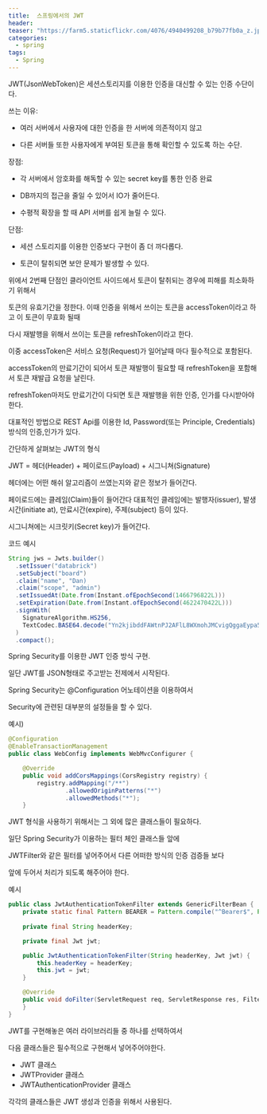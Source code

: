 ```yaml
---
title:  스프링에서의 JWT
header:
teaser: "https://farm5.staticflickr.com/4076/4940499208_b79b77fb0a_z.jpg"
categories:
  - spring
tags:
  - Spring
---
```



JWT(JsonWebToken)은 세션스토리지를 이용한 인증을 대신할 수 있는 인증 수단이다.

쓰는 이유:
  - 여러 서버에서 사용자에 대한 인증을 한 서버에 의존적이지 않고

  - 다른 서버들 또한 사용자에게 부여된 토큰을 통해 확인할 수 있도록 하는 수단.

장점: 

  - 각 서버에서 암호화를 해독할 수 있는 secret key를 통한 인증 완료
    
  - DB까지의 접근을 줄일 수 있어서 IO가 줄어든다.

  - 수평적 확장을 할 때 API 서버를 쉽게 늘릴 수 있다.

단점: 

  - 세션 스토리지를 이용한 인증보다 구현이 좀 더 까다롭다.
  
  - 토큰이 탈취되면 보안 문제가 발생할 수 있다.


위에서 2번째 단점인 클라이언트 사이드에서 토큰이 탈취되는 경우에 피해를 최소화하기 위해서

토큰의 유효기간을 정한다. 이때 인증을 위해서 쓰이는 토큰을 accessToken이라고 하고 이 토큰이 무효화 될때

다시 재발행을 위해서 쓰이는 토큰을 refreshToken이라고 한다.

이중 accessToken은 서비스 요청(Request)가 일어날때 마다 필수적으로 포함된다.

accessToken의 만료기간이 되어서 토큰 재발행이 필요할 때 refreshToken을 포함해서 토큰 재발급 요청을 날린다.

refreshToken마저도 만료기간이 다되면 토큰 재발행을 위한 인증, 인가를 다시받아야한다.

대표적인 방법으로 REST Api를 이용한 Id, Password(또는 Principle, Credentials)방식의 인증,인가가 있다.


간단하게 살펴보는 JWT의 형식

JWT = 헤더(Header) + 페이로드(Payload) + 시그니쳐(Signature)

헤더에는 어떤 해쉬 알고리즘이 쓰였는지와 같은 정보가 들어간다.

페이로드에는 클레임(Claim)들이 들어간다 대표적인 클레임에는 발행자(issuer), 발생시간(initiate at), 만료시간(expire), 주제(subject) 등이 있다.

시그니쳐에는 시크릿키(Secret key)가 들어간다.
  

코드 예시

```java
String jws = Jwts.builder()
  .setIssuer("databrick")
  .setSubject("board")
  .claim("name", "Dan)
  .claim("scope", "admin")
  .setIssuedAt(Date.from(Instant.ofEpochSecond(1466796822L)))
  .setExpiration(Date.from(Instant.ofEpochSecond(4622470422L)))
  .signWith(
    SignatureAlgorithm.HS256,
    TextCodec.BASE64.decode("Yn2kjibddFAWtnPJ2AFlL8WXmohJMCvigQggaEypa5E=")
  )
  .compact();
```


Spring Security를 이용한 JWT 인증 방식 구현.

일단 JWT를 JSON형태로 주고받는 전제에서 시작된다.

Spring Security는 @Configuration 어노테이션을 이용하여서

Security에 관련된 대부분의 설정들을 할 수 있다.

예시)

```java
@Configuration
@EnableTransactionManagement
public class WebConfig implements WebMvcConfigurer {

    @Override
    public void addCorsMappings(CorsRegistry registry) {
        registry.addMapping("/**")
                .allowedOriginPatterns("*")
                .allowedMethods("*");
    }
```

JWT 형식을 사용하기 위해서는 그 외에 많은 클래스들이 필요하다.

일단 Spring Security가 이용하는 필터 체인 클래스들 앞에

JWTFilter와 같은 필터를 넣어주어서 다른 어떠한 방식의 인증 검증들 보다

앞에 두어서 처리가 되도록 해주어야 한다.

예시
```java
public class JwtAuthenticationTokenFilter extends GenericFilterBean {
    private static final Pattern BEARER = Pattern.compile("^Bearer$", Pattern.CASE_INSENSITIVE);
    
    private final String headerKey;

    private final Jwt jwt;

    public JwtAuthenticationTokenFilter(String headerKey, Jwt jwt) {
        this.headerKey = headerKey;
        this.jwt = jwt;
    }

    @Override
    public void doFilter(ServletRequest req, ServletResponse res, FilterChain chain) {
    }
}
```

JWT를 구현해놓은 여러 라이브러리들 중 하나를 선택하여서

다음 클래스들은 필수적으로 구현해서 넣어주어야한다.

 - JWT 클래스
 - JWTProvider 클래스
 - JWTAuthenticationProvider 클래스

각각의 클래스들은 JWT 생성과 인증을 위해서 사용된다.


